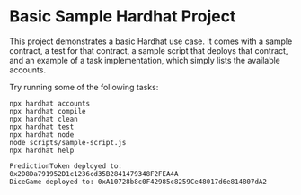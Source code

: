 # Basic Sample Hardhat Project

This project demonstrates a basic Hardhat use case. It comes with a sample contract, a test for that contract, a sample script that deploys that contract, and an example of a task implementation, which simply lists the available accounts.

Try running some of the following tasks:

```shell
npx hardhat accounts
npx hardhat compile
npx hardhat clean
npx hardhat test
npx hardhat node
node scripts/sample-script.js
npx hardhat help
```

```
PredictionToken deployed to: 0x2D8Da791952D1c1236cd35B2841479348F2FEA4A
DiceGame deployed to: 0xA10728b8c0F42985c8259Ce48017d6e814807dA2
```

